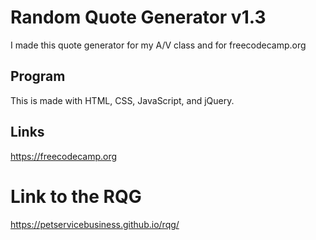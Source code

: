 # Random Quote Generator v1.3

I made this quote generator for my A/V class and for freecodecamp.org

## Program

This is made with HTML, CSS, JavaScript, and jQuery.

## Links

https://freecodecamp.org

# Link to the RQG

https://petservicebusiness.github.io/rqg/
